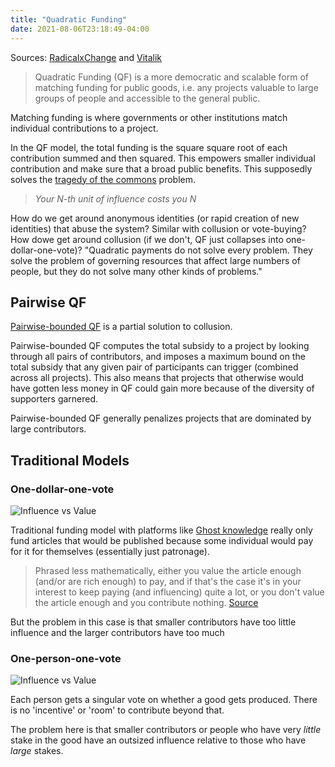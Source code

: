 ```yaml
---
title: "Quadratic Funding"
date: 2021-08-06T23:18:49-04:00
---
```


 Sources: [RadicalxChange](https://www.radicalxchange.org/concepts/quadratic-funding/) and [Vitalik](https://vitalik.ca/general/2019/12/07/quadratic.html)
 
 > Quadratic Funding (QF) is a more democratic and scalable form of matching funding for public goods, i.e. any projects valuable to large groups of people and accessible to the general public.

Matching funding is where governments or other institutions match individual contributions to a project. 

In the QF model, the total funding is the square square root of each contribution summed and then squared. This empowers smaller individual contribution and make sure that a broad 
public benefits. This supposedly solves the [tragedy of the commons](thoughts/tragedy%20of%20the%20commons.md) problem.

> _Your $N$-th unit of influence costs you $N$_

How do we get around anonymous identities (or rapid creation of new identities) that abuse the system? Similar with collusion or vote-buying? How dowe get around collusion (if we don't, QF just collapses into one-dollar-one-vote)? "Quadratic payments do not solve every problem. They solve the problem of governing resources that affect large numbers of people, but they do not solve many other kinds of problems."

## Pairwise QF
[Pairwise-bounded QF](https://ethresear.ch/t/pairwise-coordination-subsidies-a-new-quadratic-funding-design/5553) is a partial solution to collusion.

Pairwise-bounded QF computes the total subsidy to a project by looking through all pairs of contributors, and imposes a maximum bound on the total subsidy that any given pair of participants can trigger (combined across all projects). This also means that projects that otherwise would have gotten less money in QF could gain more because of the diversity of supporters garnered.

Pairwise-bounded QF generally penalizes projects that are dominated by large contributors.

## Traditional Models
### One-dollar-one-vote
![Influence vs Value](https://vitalik.ca/images/qv-files/Market8.png)

Traditional funding model with platforms like [Ghost knowledge](https://www.ghostknowledge.com/) really only fund articles that would be published because some individual would pay for it for themselves (essentially just patronage).

> Phrased less mathematically, either you value the article enough (and/or are rich enough) to pay, and if that's the case it's in your interest to keep paying (and influencing) quite a lot, or you don't value the article enough and you contribute nothing. [Source](https://vitalik.ca/general/2019/12/07/quadratic.html)

But the problem in this case is that smaller contributors have too little influence and the larger contributors have too much

### One-person-one-vote
![Influence vs Value](https://vitalik.ca/images/qv-files/Market9.png)

Each person gets a singular vote on whether a good gets produced. There is no 'incentive' or 'room' to contribute beyond that.

The problem here is that smaller contributors or people who have very *little* stake in the good have an outsized influence relative to those who have *large* stakes.